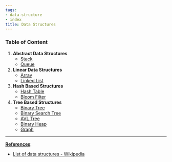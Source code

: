 ```yaml
---
tags:
- data-structure
- index
title: Data Structures
---
```


### Table of Content

1. **Abstract Data Structures**
	* [Stack](stack.md)
	* [Queue](queue.md)
2. **Linear Data Structures**
	* [Array](array.md)
	* [Linked List](linked-list.md)
3. **Hash Based Structures**
	* [Hash Table](hash-table.md)
	* [Bloom Filter](bloom-filter.md)
4. **Tree Based Structures**
	* [Binary Tree](binary-tree.md)
	* [Binary Search Tree](binary-search-tree.md)
	* [AVL Tree](avl-tree.md)
	* [Binary Heap](binary-heap.md)
	* [Graph](graph.md)

---

**<u>References</u>**:

* [List of data structures - Wikipedia](https://en.wikipedia.org/wiki/List_of_data_structures)